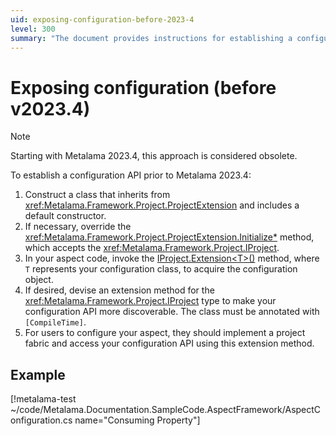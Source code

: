 ```yaml
---
uid: exposing-configuration-before-2023-4
level: 300
summary: "The document provides instructions for establishing a configuration API prior to Metalama 2023.4, including constructing a class, overriding methods, and devising an extension method."
---
```


# Exposing configuration (before v2023.4)

> [!NOTE]
> Starting with Metalama 2023.4, this approach is considered obsolete.


To establish a configuration API prior to Metalama 2023.4:

1. Construct a class that inherits from <xref:Metalama.Framework.Project.ProjectExtension> and includes a default constructor.
2. If necessary, override the <xref:Metalama.Framework.Project.ProjectExtension.Initialize*> method, which accepts the <xref:Metalama.Framework.Project.IProject>.
3. In your aspect code, invoke the [IProject.Extension\<T>()](xref:Metalama.Framework.Project.IProject.Extension*) method, where `T` represents your configuration class, to acquire the configuration object.
4. If desired, devise an extension method for the <xref:Metalama.Framework.Project.IProject> type to make your configuration API more discoverable. The class must be annotated with `[CompileTime]`.
5. For users to configure your aspect, they should implement a project fabric and access your configuration API using this extension method.

## Example

[!metalama-test ~/code/Metalama.Documentation.SampleCode.AspectFramework/AspectConfiguration.cs name="Consuming Property"]



